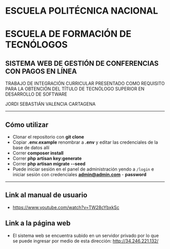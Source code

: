 #   ESCUELA POLITÉCNICA NACIONAL

# ESCUELA DE FORMACIÓN DE TECNÓLOGOS

## SISTEMA WEB DE GESTIÓN DE CONFERENCIAS CON PAGOS EN LÍNEA

TRABAJO DE INTEGRACIÓN CURRICULAR PRESENTADO COMO REQUISITO PARA LA OBTENCIÓN DEL TÍTULO DE TECNÓLOGO SUPERIOR EN DESARROLLO DE SOFTWARE

JORDI SEBASTIÁN VALENCIA CARTAGENA

---

## Cómo utilizar

-   Clonar el repositorio con **git clone**
-   Copiar **.env.example** renombrar a **.env** y editar las credenciales de la base de datos allí
-   Correr **composer install**
-   Correr **php artisan key:generate**
-   Correr **php artisan migrate --seed**
-   Puede iniciar sesión en el panel de administración yendo a `/login` e iniciar sesión con credenciales **admin@admin.com** - **password**

---

## Link al manual de usuario

-   https://www.youtube.com/watch?v=TW28cYbxkSc

## Link a la página web

-   El sistema web se encuentra subido en un servidor privado por lo que se puede ingresar por medio de esta dirección: http://34.246.221.132/ 
